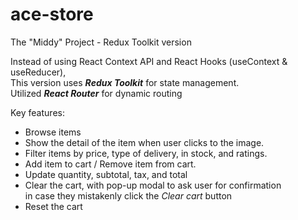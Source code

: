 # ace-store

The "Middy" Project - Redux Toolkit version

Instead of using React Context API and React Hooks (useContext & useReducer),  
This version uses **_Redux Toolkit_** for state management.  
Utilized **_React Router_** for dynamic routing

Key features:

- Browse items
- Show the detail of the item when user clicks to the image.
- Filter items by price, type of delivery, in stock, and ratings.
- Add item to cart / Remove item from cart.
- Update quantity, subtotal, tax, and total
- Clear the cart, with pop-up modal to ask user for confirmation  
  in case they mistakenly click the _Clear cart_ button
- Reset the cart
